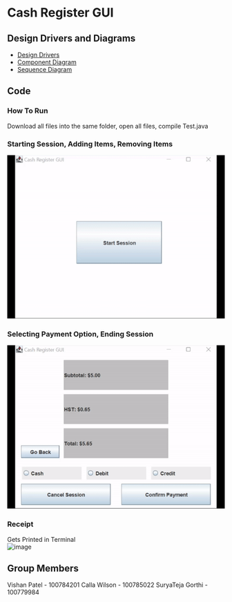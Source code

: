 # Cash Register GUI

## Design Drivers and Diagrams
- [Design Drivers](https://github.com/23Vishan/assignment-2/blob/main/Design%20Drivers.md) <br>
- [Component Diagram](https://github.com/23Vishan/assignment-2/blob/main/ComponentDiagram.md) <br>
- [Sequence Diagram](https://github.com/23Vishan/assignment-2/blob/main/SequenceDiagram.md)

## Code

### How To Run
Download all files into the same folder, open all files, compile Test.java

### Starting Session, Adding Items, Removing Items
![](Gif_1.gif)

### Selecting Payment Option, Ending Session
![](Gif_2.gif)

### Receipt
Gets Printed in Terminal <br>
<img width="533" alt="image" src="https://user-images.githubusercontent.com/94568955/198856852-fc55cba7-1fc4-48b8-9a47-aee9aa285381.png">

## Group Members
Vishan Patel - 100784201
Calla Wilson - 100785022
SuryaTeja Gorthi - 100779984

